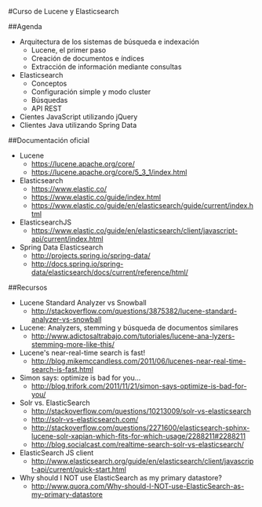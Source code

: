 #Curso de Lucene y Elasticsearch

##Agenda

- Arquitectura de los sistemas de búsqueda e indexación
	- Lucene, el primer paso 
	- Creación de documentos e índices 
	- Extracción de información mediante consultas 
- Elasticsearch
	- Conceptos
	- Configuración simple y modo cluster
	- Búsquedas
	- API REST
- Cientes JavaScript utilizando jQuery
- Clientes Java utilizando Spring Data

##Documentación oficial

- Lucene
	- https://lucene.apache.org/core/
	- https://lucene.apache.org/core/5_3_1/index.html
- Elasticsearch
	- https://www.elastic.co/
	- https://www.elastic.co/guide/index.html
	- https://www.elastic.co/guide/en/elasticsearch/guide/current/index.html
- ElasticsearchJS
	- https://www.elastic.co/guide/en/elasticsearch/client/javascript-api/current/index.html
- Spring Data Elasticsearch
	- http://projects.spring.io/spring-data/
	- http://docs.spring.io/spring-data/elasticsearch/docs/current/reference/html/
	
##Recursos

- Lucene Standard Analyzer vs Snowball
	- http://stackoverflow.com/questions/3875382/lucene-standard-analyzer-vs-snowball
- Lucene: Analyzers, stemming y búsqueda de documentos similares
	- http://www.adictosaltrabajo.com/tutoriales/lucene-ana-lyzers-stemming-more-like-this/
- Lucene's near-real-time search is fast!
	- http://blog.mikemccandless.com/2011/06/lucenes-near-real-time-search-is-fast.html
- Simon says: optimize is bad for you...
	- http://blog.trifork.com/2011/11/21/simon-says-optimize-is-bad-for-you/
- Solr vs. ElasticSearch
	- http://stackoverflow.com/questions/10213009/solr-vs-elasticsearch
	- http://solr-vs-elasticsearch.com/
	- http://stackoverflow.com/questions/2271600/elasticsearch-sphinx-lucene-solr-xapian-which-fits-for-which-usage/2288211#2288211
	- http://blog.socialcast.com/realtime-search-solr-vs-elasticsearch/
- ElasticSearch JS client
	- http://www.elasticsearch.org/guide/en/elasticsearch/client/javascript-api/current/quick-start.html
- Why should I NOT use ElasticSearch as my primary datastore?
	- http://www.quora.com/Why-should-I-NOT-use-ElasticSearch-as-my-primary-datastore

